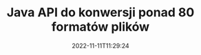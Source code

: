 ---
############################# Static ############################
layout: "product"
date: 2022-11-11T11:29:24
draft: false

product: "Conversion"
product_tag: "conversion"
platform: Java
platform_tag: java

############################# Head ############################
head_title: "Java Interfejs API konwersji dokumentów | Konwertuj obrazy PDF Word Excel PPTX HTML"
head_description: "Java Interfejs API konwersji dokumentów. Konwertuj PDF Word DOC DOCX, arkusze kalkulacyjne Excel PPT PPTX, HTML, PSD, MPT MPP, e-mail MSG EMLX, AutoCAD i formaty plików graficznych."

############################# Header ############################
title: "Java API do konwersji ponad 80 formatów plików"
description: "Prosty interfejs API do integracji funkcji konwersji dokumentów i obrazów z aplikacjami Java bez instalowania oprogramowania zewnętrznego."
button:
    enable: true
    icon: "fas fa-arrow-down"
    label: "Pobierz darmową wersję próbną"
    link: "https://downloads.groupdocs.com/conversion/java"

############################# SubMenu ############################
submenu:
    enable: true
    
    left:
        img_alt: "GroupDocs.Conversion for Java"
        image: "https://www.groupdocs.cloud/templates/groupdocs/images/product-logos/groupdocs-conversion-java.png"
        product: "GroupDocs.Conversion"
        platform: "Java"

    middle:
        button:
            # button loop
            - link: "#overview"
              text: "Przegląd"

            # button loop
            - link: "#features"
              text: "Cechy"

            # button loop
            - link: "#support"
              text: "Wspierać się"

            # button loop
            - link: "https://products.groupdocs.app/conversion"
              text: "Demo na żywo"

            # button loop
            - link: "https://purchase.groupdocs.com/pricing/conversion/java"
              text: "cennik"

    right:
        link_download: "https://downloads.groupdocs.com/conversion"
        link_learn: "https://docs.groupdocs.com/conversion/java/"
        link_buy: "https://purchase.groupdocs.com"

############################# Overview ############################
overview:
    enable: true
    content: |
      GroupDocs.Conversion for Java łączy potężny zestaw interfejsów API do konwersji dokumentów, aby wyświetlać obrazy i formaty dokumentów w aplikacjach Java bez konieczności instalowania dodatkowego oprogramowania. Natywnie rasteryzuje dokumenty i konwertuje je do formatu SVG+HTML+CSS, aby poprawić jakość przeglądania dokumentów, zapewniając jednocześnie prawdziwy tekst i wysoką wierność wyników. Korzystanie z interfejsu API renderowania dokumentów – szybko przeglądaj pliki PDF, HTML, XML, Microsoft Office Word, arkusze Excel, prezentacje PowerPoint, wiadomości e-mail programu Outlook, diagramy Visio, projekty, metapliki, obrazy i różne inne formaty plików z łatwością i przy mniejszej liczbie zagrożeń związanych z programowaniem. Może również wyświetlać pliki chronione hasłem i umożliwiać uzyskanie reprezentacji dokumentu w postaci HTML, obrazu lub PDF po renderowaniu. Nasza biblioteka konwersji plików jest dość konfigurowalna, ponieważ pozwala wyświetlić cały dokument lub częściowo go wyrenderować, aby przyspieszyć proces. Dzięki GroupDocs.Conversion for Java API możesz przeglądać strony, określony zakres komórek w arkuszu kalkulacyjnym, a nawet renderować pojedynczą warstwę dokumentu w formatach takich jak PDF i CAD.

      Interfejs API GroupDocs.Conversion for Java umożliwia renderowanie dokumentów z adnotacjami lub komentarzami lub bez nich dla obsługiwanych formatów plików. Umożliwia także dodawanie niestandardowych katalogów czcionek i wyodrębnianie podstawowych informacji o dokumencie, takich jak typ pliku, rozszerzenie, nazwa, liczba stron itp.
    tabs:
      enable: true
      
      ## TAB ONE ##
      tab_one:
        description: |
          Poniżej znajduje się omówienie GroupDocs.Conversion for Java:
        
        right:
          enable: true
          icon: "fab fa-html5"
          title: "Przegląd"
          content: |
            * Automatyczne wykrywanie typu pliku
            * Konwertuj dokumenty
            * Konwertuj prezentacje
            * Konwertuj arkusze kalkulacyjne
            * Konwertuj obrazy rastrowe
            * Konwertuj dokumenty PDF
            * Konwertuj inne formaty
            * Zastosuj znak wodny
            * Określ hasło do pliku
            * Dostosuj konwersję

      ## TAB TWO ##
      tab_two:
        description: |
          GroupDocs.Conversion for Java obsługuje konwersję między wszystkimi popularnymi i powszechnie używanymi [formatami plików dokumentów](https://docs.groupdocs.com/conversion/net/supported-document-formats/).

        left:
          enable: true
          table:
            # table loop
            - title: "Konwertuj z:"
              content: |
                * **Dokumenty**: DOC, DOCX, DOCM, DOT, DOTX, DOTM, RTF, TXT, ODT, OTT
                * **Arkusze kalkulacyjne**: XLS, XLSX, XLSM, XLSB, CSV, XLS2003, ODS, TSV, XLT, XLTX, XLTM, XLAM, FODS, SXC
                * **Prezentacje**: PPT, PPTX, PPS, PPSX, ODP, POT, POTX, POTM, PPTM, PPSM, FODP
                * **Obrazy**: TIF, TIFF, JPG, JPEG, PNG, GIF, BMP, ICO, DIB, JPC, JPEG-LS, JPEG2000
                * **Przenośny**: PDF, XPS, OXPS, EPUB
                * **HTML**: HTM, HTML, MHTML
                * **Metapliki**: EMZ, WMZ
                * **PhotoShop**: PSD
                * **Projekt**: MPP, MPT, MPX
                * **Outlook**: PST, OST
                * **E-mail**: MSG, EML, EMLX
                * **Diagramy**: VSD, VSDX, VSDM, VSS, VSSM, VST, VSTM, VSX, VTX, VDW, VDX, SVG, SVGZ
                * **AutoCAD**: DXF, DWG, DWF, STL, IFC, DWT
                * **PostScript**: EPS, PS, PSL, CGM
                * **CorelDRAW**: CDR, CMX
                * **Inne**: VCF, PLT, LGS, OTG, MD, AI, LOG

        right:
          enable: true
          table:
            # table loop
            - title: "Konwertuj na:"
              content: |
                * **Dokumenty**: DOC, DOCX, DOCM, DOT, DOTX, DOTM, RTF, TXT, ODT, OTT
                * **Arkusze kalkulacyjne**: XLS, XLSX, XLSM, XLSB, CSV, XLS2003, TSV, XLTX, ODS, XLAM, FODS, DIF, SXC
                * **Prezentacje**: PPT, PPTX, PPS, PPSX, ODP, POTX, POTM, PPTM, PPSM, FODP
                * **Obrazy**: TIF, TIFF, JPG, JPEG, PNG, GIF, BMP, ICO, JPEG2000
                * **Metapliki**: EMF, WMF, EMZ, WMZ
                * **Diagramy**: SVGZ
                * **Przenośny**: PDF, XPS
                * **HTML**: HTM, HTML, MHTML
                * **Inne**: MD

      ## TAB THREE ##
      tab_three:
        description: |
          GroupDocs.Conversion for Java obsługuje następujące systemy operacyjne, frameworki i menedżery pakietów:
      
        left:
          enable: true
          table:
            # table loop
            - icon: "fab fa-windows"
              title: "System operacyjny"
              content: |
                Windows Desktop, Windows Server, Linux, MacOS

            # table loop
            - icon: "fas fa-code"
              title: "Obsługiwane frameworki"
              content: |
                Java runtime: J2SE 6.0 and above

        right:
          enable: true
          table:
            # table loop
            - icon: "fas fa-box"
              title: "Menedżer pakietów"
              content: |
                Maven

            # table loop
            - icon: "fas fa-tools"
              title: "Menedżer pakietów"
              content: |
                NetBeans, Intellij IDEA, Eclipse, etc.

############################# Features ############################
features:
    enable: true
    title: "Funkcje GroupDocs.Conversion for Java"

    feature:
      # feature loop
      - icon: "fas fa-copy"
        content: "Łatwa integracja i licencjonowanie miarowe"

      # feature loop
      - icon: "fas fa-eye"
        content: "Ustaw domyślną opcję powiększenia podczas konwersji na słowa, slajdy lub komórki"

      # feature loop
      - icon: "fas fa-bolt"
        content: "Konwertuj na/ze wszystkich popularnych formatów obrazów rastrowych i przypisz obraz DPI, wysokość i szerokość"
      
      # feature loop
      - icon: "fas fa-file-powerpoint"
        content: "Konwertuj PDF i obraz na skalę szarości i linearyzuj dokument PDF do internetu"

      # feature loop
      - icon: "fas fa-code"
        content: "Określ poziom zakładek, poziom nagłówka i poziom rozszerzony w konwersji Word na PDF/XPS"

      # feature loop
      - icon: "fas fa-cloud"
        content: "Skonfiguruj i umieść znak wodny w przekonwertowanym dokumencie jako tło do wyświetlenia za tekstem"

      # feature loop
      - icon: "fas fa-remove-format"
        content: "Renderuj nagłówek wiadomości e-mail podczas konwersji z wiadomości e-mail"

      # feature loop
      - icon: "fas fa-comment-slash"
        content: "Ustaw niestandardowe katalogi czcionek i jawnie ładuj/zastępuj czcionkę podczas konwersji dokumentu"

      # feature loop
      - icon: "fas fa-location-arrow"
        content: "Ustaw domyślną czcionkę, aby zastąpić brakujące czcionki do konwersji dokumentów, slajdów i arkuszy kalkulacyjnych"

      # feature loop
      - icon: "fas fa-border-all"
        content: ""

      # feature loop
      - icon: "fas fa-wrench"
        content: "Konwertuj arkusz kalkulacyjny za pomocą linii siatki i usuń komentarze ze slajdów podczas konwersji"

      # feature loop
      - icon: "fas fa-columns"
        content: "Konwertuj określone strony dokumentu na format PDF i konwertuj określony zakres komórek w arkuszach kalkulacyjnych"

      # feature loop
      - icon: "fas fa-file-word"
        content: "Pokaż ukryte arkusze i pomiń puste wiersze i kolumny podczas konwertowania arkuszy kalkulacyjnych"

      # feature loop
      - icon: "fas fa-envelope"
        content: "Policz wszystkie strony dokumentu i ustaw hasło do niezabezpieczonego dokumentu podczas konwersji"

      # feature loop
      - icon: "fas fa-print"
        content: "Opcja usuwania adnotacji i osadzonych plików z PDF"

      # feature loop
      - icon: "fas fa-file-archive"
        content: "Utwórz znaczniki zgodne z HTML 5 podczas konwersji do HTML"

      # feature loop
      - icon: "fas fa-lock"
        content: "Automatyczne wykrywanie typu źródła i zwracanie wszystkich możliwych konwersji podczas konwersji ze strumienia"

      # feature loop
      - icon: "fas fa-file-code"
        content: "Możliwość zwracania każdej strony w oddzielnym strumieniu podczas konwersji do formatu PDF lub HTML"
      
      # feature loop
      - icon: "fas fa-fill-drip"
        content: "Pokaż/ukryj znaczniki, komentarze i śledź zmiany podczas konwersji z programu Word"

      # feature loop
      - icon: "fas fa-file-excel"
        content: "Konwersja DOCX na Tiff G3 z opcją cieniowania"

      # feature loop
      - icon: "fas fa-heading"
        content: "Konwertuj określone układy podczas konwersji z dokumentu CAD"

      # feature loop
      - icon: "fas fa-project-diagram"
        content: "Automatyczne nazywanie przy zapisywaniu skonwertowanego dokumentu do pliku"

      # feature loop
      - icon: "fas fa-cube"
        content: "Obsługiwane licencjonowanie z pomiarem, które ma być rozliczane na podstawie wykorzystania interfejsu API"

      # feature loop
      - icon: "fab fa-uncharted"
        content: "Konwertuj diagramy na formaty plików do przetwarzania tekstu"
      
      # feature loop
      - icon: "fab fa-uncharted"
        content: "Dodaj numery stron podczas konwertowania HTML do dokumentu w edytorze tekstu"

      # feature loop
      - icon: "fab fa-uncharted"
        content: "Konwertuj dokumenty XML na dowolny format bez transformacji"

      # feature loop
      - icon: "fab fa-uncharted"
        content: "Monitoruj postęp konwersji plików (początek, koniec) bezpośrednio z aplikacji po stronie klienta"

    more_feature:
      # more_feature_loop
      - title: "Łatwa konwersja formatu dokumentów za pomocą Java"
        content: |
          Możesz konwertować format plików wielu typów dokumentów za pomocą interfejsu API GroupDocs.Conversion for Java. Tutaj przedstawiono kilka wierszy kodu, aby wykonać podstawową konwersję dokumentów za pomocą Javy.  
            
          {features.more_feature.step1} 
          {features.more_feature.step2} 
          {features.more_feature.step3} 
            
          ```java    
           // Załaduj plik źródłowy DOCX do konwersji
          Converter converter = new Converter("input.docx");
          // Przygotuj opcje konwersji dla formatu docelowego PDF
          ConvertOptions convertOptions = new FileType().fromExtension("pdf").getConvertOptions();
          // Konwertuj na format PDF
          converter.convert("output.pdf", convertOptions);
          ```
            
      # more_feature_loop
      - title: "Przeczytaj dokument z adresu URL lub ścieżki konwersji"
        content: "Korzystając z interfejsu API GroupDocs.Conversion for Java, możesz odczytać dokument wejściowy ze ścieżki pliku oraz adresu URL. Chociaż możesz zapisać dokument wyjściowy jako plik lub wysłać dane wyjściowe bezpośrednio do strumienia."

      # more_feature_loop
      - title: "Kompleksowe wsparcie techniczne"
        content: |
          GroupDocs.Conversion for Java to prosty i precyzyjny interfejs API, który można łatwo zintegrować z aplikacjami opartymi na Javie. Aby jednak szybko rozpocząć pracę, udostępniamy również łatwe do naśladowania próbki kodu i obszerną dokumentację interfejsu API.  
            
          * PdfA_1A
          * PdfA_1B
          * PdfA_2A
          * PdfA_3A
          * PdfA_2B
          * PdfA_2U
          * PdfA_3B
          * PdfA_3U
          * v1_3
          * v1_4
          * v1_5
          * v1_6
          * v1_7
          * PdfX_1A
          * PdfX3

############################# Support ############################
support:
    enable: true

############################# Solutions ############################
solutions:
    enable: true
    title: "GroupDocs.Conversion oferuje interfejsy API do konwersji dokumentów dla innych popularnych środowisk programistycznych"

    solution:
        # solution loop
        - img_alt: "GroupDocs.Conversion dla .NET"
          image: "https://www.groupdocs.cloud/templates/groupdocs/images/product-logos/groupdocs-conversion-net.png"
          product: "GroupDocs.Conversion"
          platform: ".NET"
          link: "/conversion/net/"

############################# Back to top ###############################
back_to_top:
  enable: true
---